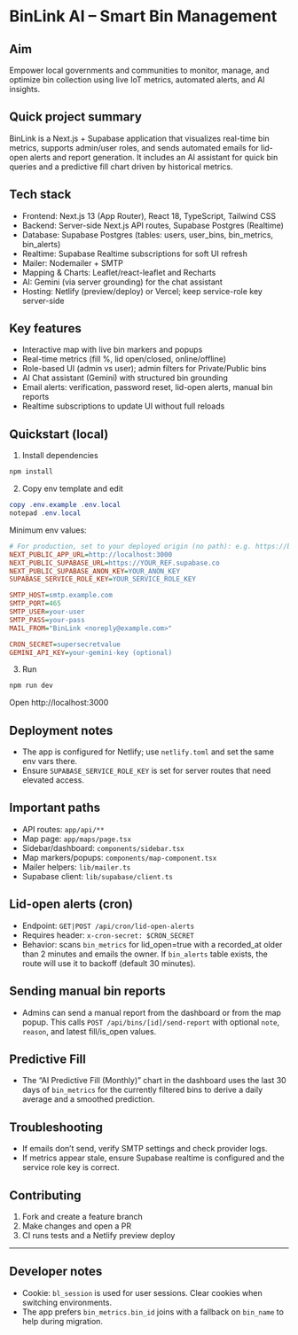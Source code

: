 # BinLink AI – Smart Bin Management

## Aim

Empower local governments and communities to monitor, manage, and optimize bin collection using live IoT metrics, automated alerts, and AI insights.

## Quick project summary

BinLink is a Next.js + Supabase application that visualizes real-time bin metrics, supports admin/user roles, and sends automated emails for lid-open alerts and report generation. It includes an AI assistant for quick bin queries and a predictive fill chart driven by historical metrics.

## Tech stack

- Frontend: Next.js 13 (App Router), React 18, TypeScript, Tailwind CSS
- Backend: Server-side Next.js API routes, Supabase Postgres (Realtime)
- Database: Supabase Postgres (tables: users, user_bins, bin_metrics, bin_alerts)
- Realtime: Supabase Realtime subscriptions for soft UI refresh
- Mailer: Nodemailer + SMTP
- Mapping & Charts: Leaflet/react-leaflet and Recharts
- AI: Gemini (via server grounding) for the chat assistant
- Hosting: Netlify (preview/deploy) or Vercel; keep service-role key server-side

## Key features

- Interactive map with live bin markers and popups
- Real-time metrics (fill %, lid open/closed, online/offline)
- Role-based UI (admin vs user); admin filters for Private/Public bins
- AI Chat assistant (Gemini) with structured bin grounding
- Email alerts: verification, password reset, lid-open alerts, manual bin reports
- Realtime subscriptions to update UI without full reloads

## Quickstart (local)

1. Install dependencies

```powershell
npm install
```

2. Copy env template and edit

```powershell
copy .env.example .env.local
notepad .env.local
```

Minimum env values:

```ini
# For production, set to your deployed origin (no path): e.g. https://binlinkai.netlify.app
NEXT_PUBLIC_APP_URL=http://localhost:3000
NEXT_PUBLIC_SUPABASE_URL=https://YOUR_REF.supabase.co
NEXT_PUBLIC_SUPABASE_ANON_KEY=YOUR_ANON_KEY
SUPABASE_SERVICE_ROLE_KEY=YOUR_SERVICE_ROLE_KEY

SMTP_HOST=smtp.example.com
SMTP_PORT=465
SMTP_USER=your-user
SMTP_PASS=your-pass
MAIL_FROM="BinLink <noreply@example.com>"

CRON_SECRET=supersecretvalue
GEMINI_API_KEY=your-gemini-key (optional)
```

3. Run

```powershell
npm run dev
```

Open http://localhost:3000

## Deployment notes

- The app is configured for Netlify; use `netlify.toml` and set the same env vars there.
- Ensure `SUPABASE_SERVICE_ROLE_KEY` is set for server routes that need elevated access.

## Important paths

- API routes: `app/api/**`
- Map page: `app/maps/page.tsx`
- Sidebar/dashboard: `components/sidebar.tsx`
- Map markers/popups: `components/map-component.tsx`
- Mailer helpers: `lib/mailer.ts`
- Supabase client: `lib/supabase/client.ts`

## Lid-open alerts (cron)

- Endpoint: `GET|POST /api/cron/lid-open-alerts`
- Requires header: `x-cron-secret: $CRON_SECRET`
- Behavior: scans `bin_metrics` for lid_open=true with a recorded_at older than 2 minutes and emails the owner. If `bin_alerts` table exists, the route will use it to backoff (default 30 minutes).

## Sending manual bin reports

- Admins can send a manual report from the dashboard or from the map popup. This calls `POST /api/bins/[id]/send-report` with optional `note`, `reason`, and latest fill/is_open values.

## Predictive Fill

- The “AI Predictive Fill (Monthly)” chart in the dashboard uses the last 30 days of `bin_metrics` for the currently filtered bins to derive a daily average and a smoothed prediction.

## Troubleshooting

- If emails don’t send, verify SMTP settings and check provider logs.
- If metrics appear stale, ensure Supabase realtime is configured and the service role key is correct.

## Contributing

1. Fork and create a feature branch
2. Make changes and open a PR
3. CI runs tests and a Netlify preview deploy

---

## Developer notes

- Cookie: `bl_session` is used for user sessions. Clear cookies when switching environments.
- The app prefers `bin_metrics.bin_id` joins with a fallback on `bin_name` to help during migration.
